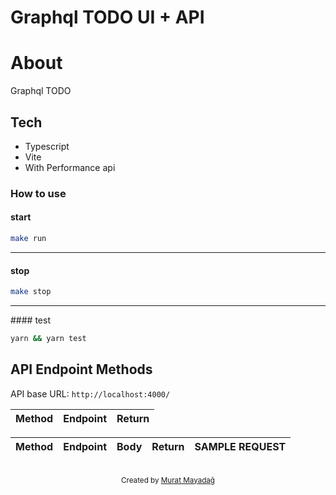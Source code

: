 # Graphql TODO UI + API

# About

Graphql TODO

## Tech

- Typescript
- Vite
- With Performance api

### How to use

#### start

```bash
make run
```

---

#### stop

```bash
make stop
```

---

#### test

```bash
yarn && yarn test
```

## API Endpoint Methods

API base URL: `http://localhost:4000/`

| Method | Endpoint | Return |
| ------ | -------- | ------ |

| Method | Endpoint | Body | Return | SAMPLE REQUEST |
| ------ | :------: | :--: | :----: | :------------: |

<br/>
<div align="center">
  <sub>Created by <a href="https://www.mayadag.com">Murat Mayadağ</a></sub>
</div>
